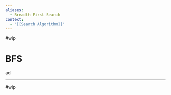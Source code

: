 ```yaml
---
aliases:
  - Breadth First Search
context:
  - "[[Search Algorithm]]"
---
```


#wip

# BFS

ad

---

#wip
